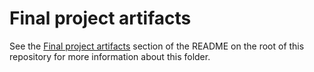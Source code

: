 # Final project artifacts

See the [Final project artifacts](https://github.com/luizirber/ecs260-property/#final-project-artifacts) section of the README on the root of this repository for more information about this folder.
